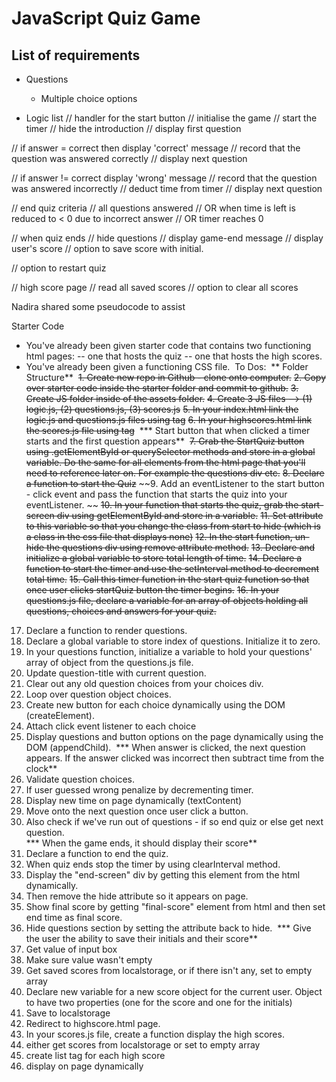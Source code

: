# JavaScript Quiz Game

## List of requirements

* Questions
    * Multiple choice options

* Logic list
// handler for the start button
    // initialise the game
    // start the timer
    // hide the introduction
    // display first question

// if answer = correct then display 'correct' message
    // record that the question was answered correctly
    // display next question

// if answer != correct display 'wrong' message
    // record that the question was answered incorrectly
    // deduct time from timer
    // display next question

// end quiz criteria
    // all questions answered
    // OR when time is left is reduced to < 0 due to incorrect answer
    // OR timer reaches 0

// when quiz ends
    // hide questions
    // display game-end message
    // display user's score
    // option to save score with initial.

// option to restart quiz

// high score page
// read all saved scores
// option to clear all scores


Nadira shared some pseudocode to assist

Starter Code
- You've already been given starter code that contains two functioning html pages: 
    -- one that hosts the quiz
    -- one that hosts the high scores.
- You've already been given a functioning CSS file.
​
To Dos:
​
** Folder Structure**
​
~~1. Create new repo in Github - clone onto computer.~~
~~2. Copy over starter code inside the starter folder and commit to github.~~
~~3. Create JS folder inside of the assets folder.~~
~~4. Create 3 JS files --> (1) logic.js, (2) questions.js, (3) scores.js~~
~~5. In your index.html link the logic.js and questions.js files using </script> tag~~
~~6. In your highscores.html link the scores.js file using </script> tag~~
​
​
*** Start button that when clicked a timer starts and the first question appears**
​
~~7. Grab the StartQuiz button using .getElementById or querySelector methods and store in a global variable. Do the same for all elements from the html page that you'll need to reference later on. For example the questions div etc.~~
~~8. Declare a function to start the Quiz~~
~~9. Add an eventListener to the start button - click event and pass the function that starts the quiz into your eventListener. ~~
~~10. In your function that starts the quiz, grab the start-screen div using getElementById and store in a variable.~~
~~11. Set attribute to this variable so that you change the class from start to hide (which is a class in the css file that displays none)~~
~~12. In the start function, un-hide the questions div using remove attribute method.~~
~~13. Declare and initialize a global variable to store total length of time.~~
~~14. Declare a function to start the timer and use the setInterval method to decrement total time.~~
~~15. Call this timer function in the start quiz function so that once user clicks startQuiz button the timer begins.~~
~~16. In your questions.js file, declare a variable for an array of objects holding all questions, choices and answers for your quiz.~~
17. Declare a function to render questions. 
18. Declare a global variable to store index of questions. Initialize it to zero.
19. In your questions function, initialize a variable to hold your questions' array of object from the questions.js file.
20. Update question-title with current question.
21. Clear out any old question choices from your choices div.
22. Loop over question object choices.
23. Create new button for each choice dynamically using the DOM (createElement).
24. Attach click event listener to each choice
25. Display questions and button options on the page dynamically using the DOM (appendChild).
​
*** When answer is clicked, the next question appears. If the answer clicked was incorrect then subtract time from the clock**
​
26. Validate question choices.
27. If user guessed wrong penalize by decrementing timer. 
28. Display new time on page dynamically (textContent)
29. Move onto the next question once user click a button.
30. Also check if we've run out of questions - if so end quiz or else get next question.  
​
*** When the game ends, it should display their score**
​
31. Declare a function to end the quiz.
32. When quiz ends stop the timer by using clearInterval method.
33. Display the "end-screen" div by getting this element from the html dynamically.
34. Then remove the hide attribute so it appears on page.
35. Show final score by getting "final-score" element from html and then set end time as final score. 
36. Hide questions section by setting the attribute back to hide.
​
*** Give the user the ability to save their initials and their score**
37. Get value of input box
38. Make sure value wasn't empty
39. Get saved scores from localstorage, or if there isn't any, set to empty array
40. Declare new variable for a new score object for the current user. Object to have two properties (one for the score and one for the initials)
41. Save to localstorage
42. Redirect to highscore.html page.
43. In your scores.js file, create a function display the high scores. 
44. either get scores from localstorage or set to empty array
45. create list tag for each high score
46. display on page dynamically
